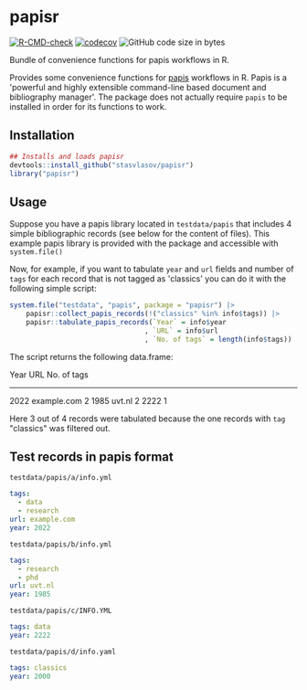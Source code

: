 # papisr

[![R-CMD-check](https://github.com/stasvlasov/papisr/workflows/R-CMD-check/badge.svg)](https://github.com/stasvlasov/papisr/actions)
[![codecov](https://codecov.io/gh/stasvlasov/papisr/branch/master/graph/badge.svg?token=1HD07SWHSH)](https://codecov.io/gh/stasvlasov/papisr)
![GitHub code size in bytes](https://img.shields.io/github/languages/code-size/stasvlasov/papisr)

Bundle of convenience functions for papis workflows in R.

Provides some convenience functions for [papis](https://github.com/papis/papis) workflows in R. Papis is a 'powerful and highly extensible command-line based document and bibliography manager'. The package does not actually require `papis` to be installed in order for its functions to work.

## Installation

``` {.r org-language="R"}
## Installs and loads papisr
devtools::install_github("stasvlasov/papisr")
library("papisr")
```

## Usage

Suppose you have a papis library located in `testdata/papis` that
includes 4 simple bibliographic records (see below for the content of
files). This example papis library is provided with the package and
accessible with `system.file()`

Now, for example, if you want to tabulate `year` and `url` fields and
number of `tags` for each record that is not tagged as \'classics\' you
can do it with the following simple script:

``` {.r org-language="R"}
system.file("testdata", "papis", package = "papisr") |>
    papisr::collect_papis_records(!("classics" %in% info$tags)) |>
    papisr::tabulate_papis_records(`Year` = info$year
                                 , `URL` = info$url
                                 , `No. of tags` = length(info$tags))
```

The script returns the following data.frame:

  Year   URL           No. of tags
  ------ ------------- -------------
  2022   example.com   2
  1985   uvt.nl        2
  2222                 1

Here 3 out of 4 records were tabulated because the one records with
`tag` \"classics\" was filtered out.

## Test records in papis format

`testdata/papis/a/info.yml`

``` yaml
tags:
  - data
  - research
url: example.com
year: 2022
```

`testdata/papis/b/info.yml`

``` yaml
tags:
  - research
  - phd
url: uvt.nl
year: 1985
```

`testdata/papis/c/INFO.YML`

``` yaml
tags: data
year: 2222
```

`testdata/papis/d/info.yaml`

``` yaml
tags: classics
year: 2000
```
